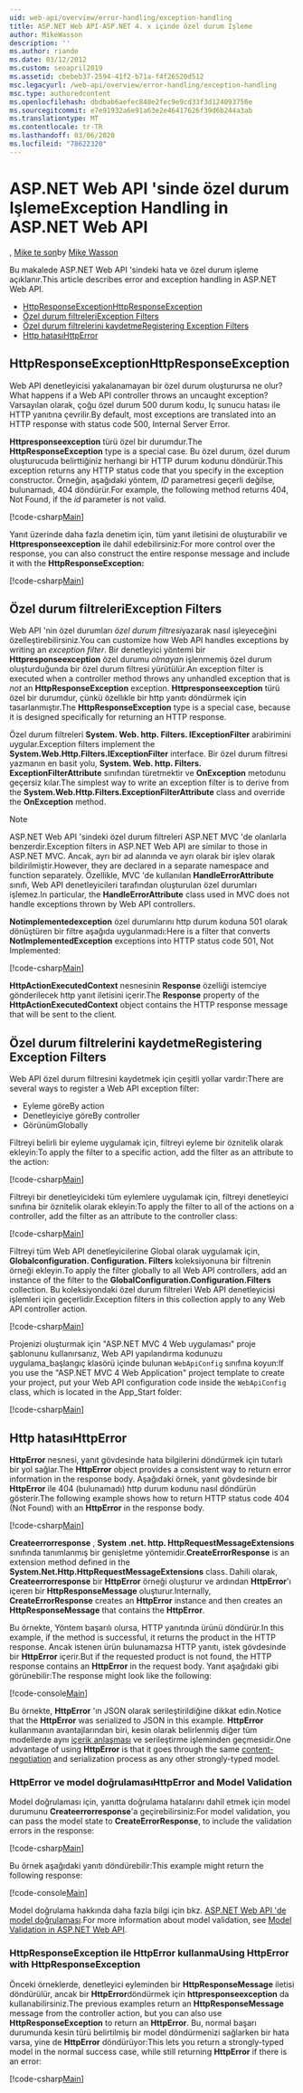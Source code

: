 ```yaml
---
uid: web-api/overview/error-handling/exception-handling
title: ASP.NET Web API-ASP.NET 4. x içinde özel durum Işleme
author: MikeWasson
description: ''
ms.author: riande
ms.date: 03/12/2012
ms.custom: seoapril2019
ms.assetid: cbebeb37-2594-41f2-b71a-f4f26520d512
msc.legacyurl: /web-api/overview/error-handling/exception-handling
msc.type: authoredcontent
ms.openlocfilehash: dbdbab6aefec840e2fec9e9cd33f3d124093750e
ms.sourcegitcommit: e7e91932a6e91a63e2e46417626f39d6b244a3ab
ms.translationtype: MT
ms.contentlocale: tr-TR
ms.lasthandoff: 03/06/2020
ms.locfileid: "78622320"
---
```

# <a name="exception-handling-in-aspnet-web-api"></a><span data-ttu-id="f1755-102">ASP.NET Web API 'sinde özel durum Işleme</span><span class="sxs-lookup"><span data-stu-id="f1755-102">Exception Handling in ASP.NET Web API</span></span>

<span data-ttu-id="f1755-103">, [Mike te son](https://github.com/MikeWasson)</span><span class="sxs-lookup"><span data-stu-id="f1755-103">by [Mike Wasson](https://github.com/MikeWasson)</span></span>

<span data-ttu-id="f1755-104">Bu makalede ASP.NET Web API 'sindeki hata ve özel durum işleme açıklanır.</span><span class="sxs-lookup"><span data-stu-id="f1755-104">This article describes error and exception handling in ASP.NET Web API.</span></span>

- [<span data-ttu-id="f1755-105">HttpResponseException</span><span class="sxs-lookup"><span data-stu-id="f1755-105">HttpResponseException</span></span>](#httpresponserexception)
- [<span data-ttu-id="f1755-106">Özel durum filtreleri</span><span class="sxs-lookup"><span data-stu-id="f1755-106">Exception Filters</span></span>](#exception_filters)
- [<span data-ttu-id="f1755-107">Özel durum filtrelerini kaydetme</span><span class="sxs-lookup"><span data-stu-id="f1755-107">Registering Exception Filters</span></span>](#registering_exception_filters)
- [<span data-ttu-id="f1755-108">Http hatası</span><span class="sxs-lookup"><span data-stu-id="f1755-108">HttpError</span></span>](#httperror)

<a id="httpresponserexception"></a>
## <a name="httpresponseexception"></a><span data-ttu-id="f1755-109">HttpResponseException</span><span class="sxs-lookup"><span data-stu-id="f1755-109">HttpResponseException</span></span>

<span data-ttu-id="f1755-110">Web API denetleyicisi yakalanamayan bir özel durum oluşturursa ne olur?</span><span class="sxs-lookup"><span data-stu-id="f1755-110">What happens if a Web API controller throws an uncaught exception?</span></span> <span data-ttu-id="f1755-111">Varsayılan olarak, çoğu özel durum 500 durum kodu, Iç sunucu hatası ile HTTP yanıtına çevrilir.</span><span class="sxs-lookup"><span data-stu-id="f1755-111">By default, most exceptions are translated into an HTTP response with status code 500, Internal Server Error.</span></span>

<span data-ttu-id="f1755-112">**Httpresponseexception** türü özel bir durumdur.</span><span class="sxs-lookup"><span data-stu-id="f1755-112">The **HttpResponseException** type is a special case.</span></span> <span data-ttu-id="f1755-113">Bu özel durum, özel durum oluşturucuda belirttiğiniz herhangi bir HTTP durum kodunu döndürür.</span><span class="sxs-lookup"><span data-stu-id="f1755-113">This exception returns any HTTP status code that you specify in the exception constructor.</span></span> <span data-ttu-id="f1755-114">Örneğin, aşağıdaki yöntem, *ID* parametresi geçerli değilse, bulunamadı, 404 döndürür.</span><span class="sxs-lookup"><span data-stu-id="f1755-114">For example, the following method returns 404, Not Found, if the *id* parameter is not valid.</span></span>

[!code-csharp[Main](exception-handling/samples/sample1.cs)]

<span data-ttu-id="f1755-115">Yanıt üzerinde daha fazla denetim için, tüm yanıt iletisini de oluşturabilir ve **Httpresponseexception** ile dahil edebilirsiniz:</span><span class="sxs-lookup"><span data-stu-id="f1755-115">For more control over the response, you can also construct the entire response message and include it with the **HttpResponseException:**</span></span> 

[!code-csharp[Main](exception-handling/samples/sample2.cs)]

<a id="exception_filters"></a>
## <a name="exception-filters"></a><span data-ttu-id="f1755-116">Özel durum filtreleri</span><span class="sxs-lookup"><span data-stu-id="f1755-116">Exception Filters</span></span>

<span data-ttu-id="f1755-117">Web API 'nin özel durumları *özel durum filtresi*yazarak nasıl işleyeceğini özelleştirebilirsiniz.</span><span class="sxs-lookup"><span data-stu-id="f1755-117">You can customize how Web API handles exceptions by writing an *exception filter*.</span></span> <span data-ttu-id="f1755-118">Bir denetleyici yöntemi bir **Httpresponseexception** özel durumu *olmayan* işlenmemiş özel durum oluşturduğunda bir özel durum filtresi yürütülür.</span><span class="sxs-lookup"><span data-stu-id="f1755-118">An exception filter is executed when a controller method throws any unhandled exception that is *not* an **HttpResponseException** exception.</span></span> <span data-ttu-id="f1755-119">**Httpresponseexception** türü özel bir durumdur, çünkü özellıkle bir http yanıtı döndürmek için tasarlanmıştır.</span><span class="sxs-lookup"><span data-stu-id="f1755-119">The **HttpResponseException** type is a special case, because it is designed specifically for returning an HTTP response.</span></span>

<span data-ttu-id="f1755-120">Özel durum filtreleri **System. Web. http. Filters. IExceptionFilter** arabirimini uygular.</span><span class="sxs-lookup"><span data-stu-id="f1755-120">Exception filters implement the **System.Web.Http.Filters.IExceptionFilter** interface.</span></span> <span data-ttu-id="f1755-121">Bir özel durum filtresi yazmanın en basit yolu, **System. Web. http. Filters. ExceptionFilterAttribute** sınıfından türetmektir ve **OnException** metodunu geçersiz kılar.</span><span class="sxs-lookup"><span data-stu-id="f1755-121">The simplest way to write an exception filter is to derive from the **System.Web.Http.Filters.ExceptionFilterAttribute** class and override the **OnException** method.</span></span>

> [!NOTE]
> <span data-ttu-id="f1755-122">ASP.NET Web API 'sindeki özel durum filtreleri ASP.NET MVC 'de olanlarla benzerdir.</span><span class="sxs-lookup"><span data-stu-id="f1755-122">Exception filters in ASP.NET Web API are similar to those in ASP.NET MVC.</span></span> <span data-ttu-id="f1755-123">Ancak, ayrı bir ad alanında ve ayrı olarak bir işlev olarak bildirilmiştir.</span><span class="sxs-lookup"><span data-stu-id="f1755-123">However, they are declared in a separate namespace and function separately.</span></span> <span data-ttu-id="f1755-124">Özellikle, MVC 'de kullanılan **HandleErrorAttribute** sınıfı, Web API denetleyicileri tarafından oluşturulan özel durumları işlemez.</span><span class="sxs-lookup"><span data-stu-id="f1755-124">In particular, the **HandleErrorAttribute** class used in MVC does not handle exceptions thrown by Web API controllers.</span></span>

<span data-ttu-id="f1755-125">**Notimplementedexception** özel durumlarını http durum koduna 501 olarak dönüştüren bir filtre aşağıda uygulanmadı:</span><span class="sxs-lookup"><span data-stu-id="f1755-125">Here is a filter that converts **NotImplementedException** exceptions into HTTP status code 501, Not Implemented:</span></span>

[!code-csharp[Main](exception-handling/samples/sample3.cs)]

<span data-ttu-id="f1755-126">**HttpActionExecutedContext** nesnesinin **Response** özelliği istemciye gönderilecek http yanıt iletisini içerir.</span><span class="sxs-lookup"><span data-stu-id="f1755-126">The **Response** property of the **HttpActionExecutedContext** object contains the HTTP response message that will be sent to the client.</span></span>

<a id="registering_exception_filters"></a>
## <a name="registering-exception-filters"></a><span data-ttu-id="f1755-127">Özel durum filtrelerini kaydetme</span><span class="sxs-lookup"><span data-stu-id="f1755-127">Registering Exception Filters</span></span>

<span data-ttu-id="f1755-128">Web API özel durum filtresini kaydetmek için çeşitli yollar vardır:</span><span class="sxs-lookup"><span data-stu-id="f1755-128">There are several ways to register a Web API exception filter:</span></span>

- <span data-ttu-id="f1755-129">Eyleme göre</span><span class="sxs-lookup"><span data-stu-id="f1755-129">By action</span></span>
- <span data-ttu-id="f1755-130">Denetleyiciye göre</span><span class="sxs-lookup"><span data-stu-id="f1755-130">By controller</span></span>
- <span data-ttu-id="f1755-131">Görünüm</span><span class="sxs-lookup"><span data-stu-id="f1755-131">Globally</span></span>

<span data-ttu-id="f1755-132">Filtreyi belirli bir eyleme uygulamak için, filtreyi eyleme bir öznitelik olarak ekleyin:</span><span class="sxs-lookup"><span data-stu-id="f1755-132">To apply the filter to a specific action, add the filter as an attribute to the action:</span></span>

[!code-csharp[Main](exception-handling/samples/sample4.cs)]

<span data-ttu-id="f1755-133">Filtreyi bir denetleyicideki tüm eylemlere uygulamak için, filtreyi denetleyici sınıfına bir öznitelik olarak ekleyin:</span><span class="sxs-lookup"><span data-stu-id="f1755-133">To apply the filter to all of the actions on a controller, add the filter as an attribute to the controller class:</span></span>

[!code-csharp[Main](exception-handling/samples/sample5.cs)]

<span data-ttu-id="f1755-134">Filtreyi tüm Web API denetleyicilerine Global olarak uygulamak için, **Globalconfiguration. Configuration. Filters** koleksiyonuna bir filtrenin örneği ekleyin.</span><span class="sxs-lookup"><span data-stu-id="f1755-134">To apply the filter globally to all Web API controllers, add an instance of the filter to the **GlobalConfiguration.Configuration.Filters** collection.</span></span> <span data-ttu-id="f1755-135">Bu koleksiyondaki özel durum filtreleri Web API denetleyicisi işlemleri için geçerlidir.</span><span class="sxs-lookup"><span data-stu-id="f1755-135">Exception filters in this collection apply to any Web API controller action.</span></span>

[!code-csharp[Main](exception-handling/samples/sample6.cs)]

<span data-ttu-id="f1755-136">Projenizi oluşturmak için "ASP.NET MVC 4 Web uygulaması" proje şablonunu kullanırsanız, Web API yapılandırma kodunuzu uygulama\_başlangıç klasörü içinde bulunan `WebApiConfig` sınıfına koyun:</span><span class="sxs-lookup"><span data-stu-id="f1755-136">If you use the "ASP.NET MVC 4 Web Application" project template to create your project, put your Web API configuration code inside the `WebApiConfig` class, which is located in the App\_Start folder:</span></span>

[!code-csharp[Main](exception-handling/samples/sample7.cs?highlight=5)]

<a id="httperror"></a>
## <a name="httperror"></a><span data-ttu-id="f1755-137">Http hatası</span><span class="sxs-lookup"><span data-stu-id="f1755-137">HttpError</span></span>

<span data-ttu-id="f1755-138">**HttpError** nesnesi, yanıt gövdesinde hata bilgilerini döndürmek için tutarlı bir yol sağlar.</span><span class="sxs-lookup"><span data-stu-id="f1755-138">The **HttpError** object provides a consistent way to return error information in the response body.</span></span> <span data-ttu-id="f1755-139">Aşağıdaki örnek, yanıt gövdesinde bir **HttpError** ile 404 (bulunamadı) http durum kodunu nasıl döndürün gösterir.</span><span class="sxs-lookup"><span data-stu-id="f1755-139">The following example shows how to return HTTP status code 404 (Not Found) with an **HttpError** in the response body.</span></span>

[!code-csharp[Main](exception-handling/samples/sample8.cs)]

<span data-ttu-id="f1755-140">**Createerrorresponse** , **System .net. http. HttpRequestMessageExtensions** sınıfında tanımlanmış bir genişletme yöntemidir.</span><span class="sxs-lookup"><span data-stu-id="f1755-140">**CreateErrorResponse** is an extension method defined in the **System.Net.Http.HttpRequestMessageExtensions** class.</span></span> <span data-ttu-id="f1755-141">Dahili olarak, **Createerrorresponse** bir **HttpError** örneği oluşturur ve ardından **HttpError**'ı içeren bir **HttpResponseMessage** oluşturur.</span><span class="sxs-lookup"><span data-stu-id="f1755-141">Internally, **CreateErrorResponse** creates an **HttpError** instance and then creates an **HttpResponseMessage** that contains the **HttpError**.</span></span>

<span data-ttu-id="f1755-142">Bu örnekte, Yöntem başarılı olursa, HTTP yanıtında ürünü döndürür.</span><span class="sxs-lookup"><span data-stu-id="f1755-142">In this example, if the method is successful, it returns the product in the HTTP response.</span></span> <span data-ttu-id="f1755-143">Ancak istenen ürün bulunamazsa HTTP yanıtı, istek gövdesinde bir **HttpError** içerir.</span><span class="sxs-lookup"><span data-stu-id="f1755-143">But if the requested product is not found, the HTTP response contains an **HttpError** in the request body.</span></span> <span data-ttu-id="f1755-144">Yanıt aşağıdaki gibi görünebilir:</span><span class="sxs-lookup"><span data-stu-id="f1755-144">The response might look like the following:</span></span>

[!code-console[Main](exception-handling/samples/sample9.cmd)]

<span data-ttu-id="f1755-145">Bu örnekte, **HttpError** 'ın JSON olarak serileştirildiğine dikkat edin.</span><span class="sxs-lookup"><span data-stu-id="f1755-145">Notice that the **HttpError** was serialized to JSON in this example.</span></span> <span data-ttu-id="f1755-146">**HttpError** kullanmanın avantajlarından biri, kesin olarak belirlenmiş diğer tüm modellerde aynı [içerik anlaşması](../formats-and-model-binding/content-negotiation.md) ve serileştirme işleminden geçmesidir.</span><span class="sxs-lookup"><span data-stu-id="f1755-146">One advantage of using **HttpError** is that it goes through the same [content-negotiation](../formats-and-model-binding/content-negotiation.md) and serialization process as any other strongly-typed model.</span></span>

### <a name="httperror-and-model-validation"></a><span data-ttu-id="f1755-147">HttpError ve model doğrulaması</span><span class="sxs-lookup"><span data-stu-id="f1755-147">HttpError and Model Validation</span></span>

<span data-ttu-id="f1755-148">Model doğrulaması için, yanıtta doğrulama hatalarını dahil etmek için model durumunu **Createerrorresponse**'a geçirebilirsiniz:</span><span class="sxs-lookup"><span data-stu-id="f1755-148">For model validation, you can pass the model state to **CreateErrorResponse**, to include the validation errors in the response:</span></span>

[!code-csharp[Main](exception-handling/samples/sample10.cs)]

<span data-ttu-id="f1755-149">Bu örnek aşağıdaki yanıtı döndürebilir:</span><span class="sxs-lookup"><span data-stu-id="f1755-149">This example might return the following response:</span></span>

[!code-console[Main](exception-handling/samples/sample11.cmd)]

<span data-ttu-id="f1755-150">Model doğrulama hakkında daha fazla bilgi için bkz. [ASP.NET Web API 'de model doğrulaması](../formats-and-model-binding/model-validation-in-aspnet-web-api.md).</span><span class="sxs-lookup"><span data-stu-id="f1755-150">For more information about model validation, see [Model Validation in ASP.NET Web API](../formats-and-model-binding/model-validation-in-aspnet-web-api.md).</span></span>

### <a name="using-httperror-with-httpresponseexception"></a><span data-ttu-id="f1755-151">HttpResponseException ile HttpError kullanma</span><span class="sxs-lookup"><span data-stu-id="f1755-151">Using HttpError with HttpResponseException</span></span>

<span data-ttu-id="f1755-152">Önceki örneklerde, denetleyici eyleminden bir **HttpResponseMessage** iletisi döndürülür, ancak bir **HttpError**döndürmek için **httpresponseexception** da kullanabilirsiniz.</span><span class="sxs-lookup"><span data-stu-id="f1755-152">The previous examples return an **HttpResponseMessage** message from the controller action, but you can also use **HttpResponseException** to return an **HttpError**.</span></span> <span data-ttu-id="f1755-153">Bu, normal başarı durumunda kesin türü belirtilmiş bir model döndürmenizi sağlarken bir hata varsa, yine de **HttpError** döndürüyor:</span><span class="sxs-lookup"><span data-stu-id="f1755-153">This lets you return a strongly-typed model in the normal success case, while still returning **HttpError** if there is an error:</span></span>

[!code-csharp[Main](exception-handling/samples/sample12.cs)]
